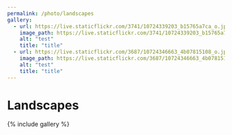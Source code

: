 ```yaml
---
permalink: /photo/landscapes
gallery:
  - url: https://live.staticflickr.com/3741/10724339203_b15765a7ca_o.jpg
    image_path: https://live.staticflickr.com/3741/10724339203_b15765a7ca_o.jpg
    alt: "test"
    title: "title"
  - url: https://live.staticflickr.com/3687/10724346663_4b07815108_o.jpg
    image_path: https://live.staticflickr.com/3687/10724346663_4b07815108_o.jpg
    alt: "test"
    title: "title"
---
```


# Landscapes

{% include gallery  %}

